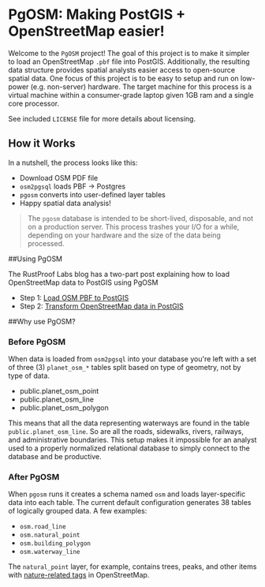 # PgOSM:  Making PostGIS + OpenStreetMap easier!

Welcome to the `PgOSM` project!  The goal of this project is to make it simpler to load an OpenStreetMap `.pbf` file into PostGIS.  Additionally, the resulting data structure provides spatial analysts easier access to open-source spatial data.  One focus of this project is to be easy to setup and run on low-power (e.g. non-server) hardware.  The target machine for this process is a virtual machine within a consumer-grade laptop given 1GB ram and a single core processor.

See included `LICENSE` file for more details about licensing.


## How it Works

In a nutshell, the process looks like this:

* Download OSM PDF file
* `osm2pgsql` loads PBF -> Postgres
* `pgosm` converts into user-defined layer tables
* Happy spatial data analysis!


> The `pgosm` database is intended to be short-lived, disposable, and not on a production server.  This process trashes your I/O for a while, depending on your hardware and the size of the data being processed.


##Using PgOSM

The RustProof Labs blog has a two-part post explaining how to load OpenStreetMap data to PostGIS using PgOSM


* Step 1: [Load OSM PBF to PostGIS](https://blog.rustprooflabs.com/2019/01/postgis-osm-load)
* Step 2: [Transform OpenStreetMap data in PostGIS](https://blog.rustprooflabs.com/2019/01/postgis-pgosm)


##Why use PgOSM?

### Before PgOSM

When data is loaded from `osm2pgsql` into your database you're left with a set of three (3) `planet_osm_*` tables split based on type of geometry, not by type of data.

* public.planet_osm_point
* public.planet_osm_line
* public.planet_osm_polygon

This means that all the data representing waterways are found in the table `public.planet_osm_line`.  So are all the roads, sidewalks, rivers, railways, and administrative boundaries. This setup makes it impossible for an analyst used to a properly normalized relational database to simply connect to the database and be productive.

### After PgOSM

When `pgosm` runs it creates a schema named `osm` and loads layer-specific data into each table.  The current default configuration generates 38 tables of logically grouped data.  A few examples:

* `osm.road_line`
* `osm.natural_point`
* `osm.building_polygon`
* `osm.waterway_line`

The `natural_point` layer, for example, contains trees, peaks, and other items with [nature-related tags](https://wiki.openstreetmap.org/wiki/Key:natural) in OpenStreetMap.



